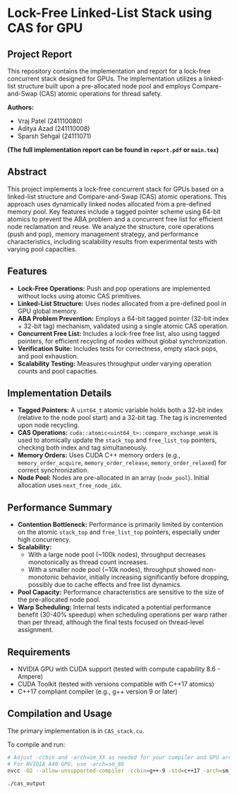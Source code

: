 # Lock-Free Linked-List Stack using CAS for GPU

## Project Report

This repository contains the implementation and report for a lock-free concurrent stack designed for GPUs. The implementation utilizes a linked-list structure built upon a pre-allocated node pool and employs Compare-and-Swap (CAS) atomic operations for thread safety.

**Authors:**
* Vraj Patel (241110080)
* Aditya Azad (241110008)
* Sparsh Sehgal (24111071)


**(The full implementation report can be found in `report.pdf` or `main.tex`)**

## Abstract

This project implements a lock-free concurrent stack for GPUs based on a linked-list structure and Compare-and-Swap (CAS) atomic operations. This approach uses dynamically linked nodes allocated from a pre-defined memory pool. Key features include a tagged pointer scheme using 64-bit atomics to prevent the ABA problem and a concurrent free list for efficient node reclamation and reuse. We analyze the structure, core operations (push and pop), memory management strategy, and performance characteristics, including scalability results from experimental tests with varying pool capacities.

## Features

* **Lock-Free Operations:** Push and pop operations are implemented without locks using atomic CAS primitives.
* **Linked-List Structure:** Uses nodes allocated from a pre-defined pool in GPU global memory.
* **ABA Problem Prevention:** Employs a 64-bit tagged pointer (32-bit index + 32-bit tag) mechanism, validated using a single atomic CAS operation.
* **Concurrent Free List:** Includes a lock-free free list, also using tagged pointers, for efficient recycling of nodes without global synchronization.
* **Verification Suite:** Includes tests for correctness, empty stack pops, and pool exhaustion.
* **Scalability Testing:** Measures throughput under varying operation counts and pool capacities.

## Implementation Details

* **Tagged Pointers:** A `uint64_t` atomic variable holds both a 32-bit index (relative to the node pool start) and a 32-bit tag. The tag is incremented upon node recycling.
* **CAS Operations:** `cuda::atomic<uint64_t>::compare_exchange_weak` is used to atomically update the `stack_top` and `free_list_top` pointers, checking both index and tag simultaneously.
* **Memory Orders:** Uses CUDA C++ memory orders (e.g., `memory_order_acquire`, `memory_order_release`, `memory_order_relaxed`) for correct synchronization.
* **Node Pool:** Nodes are pre-allocated in an array (`node_pool`). Initial allocation uses `next_free_node_idx`.

## Performance Summary

* **Contention Bottleneck:** Performance is primarily limited by contention on the atomic `stack_top` and `free_list_top` pointers, especially under high concurrency.
* **Scalability:**
    * With a large node pool (\~100k nodes), throughput decreases monotonically as thread count increases.
    * With a smaller node pool (\~10k nodes), throughput showed non-monotonic behavior, initially increasing significantly before dropping, possibly due to cache effects and free list dynamics.
* **Pool Capacity:** Performance characteristics are sensitive to the size of the pre-allocated node pool.
* **Warp Scheduling:** Internal tests indicated a potential performance benefit (30-40% speedup) when scheduling operations per warp rather than per thread, although the final tests focused on thread-level assignment.

## Requirements

* NVIDIA GPU with CUDA support (tested with compute capability 8.6 - Ampere)
* CUDA Toolkit (tested with versions compatible with C++17 atomics)
* C++17 compliant compiler (e.g., g++ version 9 or later)

## Compilation and Usage

The primary implementation is in `CAS_stack.cu`.

To compile and run:

```bash
# Adjust -ccbin and -arch=sm_XX as needed for your compiler and GPU architecture
# For NVIDIA A40 GPU, use -arch=sm_86
nvcc -O2 --allow-unsupported-compiler -ccbin=g++-9 -std=c++17 -arch=sm_86 -lineinfo -res-usage CAS_stack.cu -o cas_output

./cas_output
